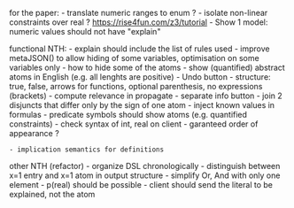 
for the paper:
    - translate numeric ranges to enum ?
    - isolate non-linear constraints over real ? https://rise4fun.com/z3/tutorial
    - Show 1 model: numeric values should not have "explain"

functional NTH:
    - explain should include the list of rules used
    - improve metaJSON() to allow hiding of some variables, optimisation on some variables only
    - how to hide some of the atoms
    - show (quantified) abstract atoms in English (e.g. all lenghts are positive)
    - Undo button
    - structure: true, false, arrows for functions, optional parenthesis, no expressions (brackets)
    - compute relevance in propagate
    - separate info button
    - join 2 disjuncts that differ only by the sign of one atom
    - inject known values in formulas
    - predicate symbols should show atoms (e.g. quantified constraints)
    - check syntax of int, real on client
    - garanteed order of appearance ?

    - implication semantics for definitions

other NTH (refactor)
    - organize DSL chronologically
    - distinguish between x=1 entry and x=1 atom in output structure
    - simplify Or, And with only one element
    - p(real) should be possible
    - client should send the literal to be explained, not the atom
